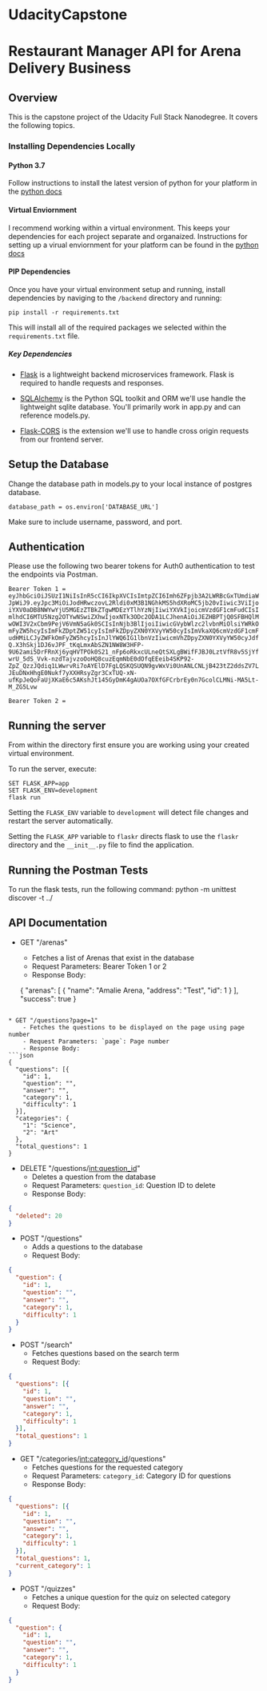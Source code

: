 # UdacityCapstone
 
# Restaurant Manager API for Arena Delivery Business

## Overview
This is the capstone project of the Udacity Full Stack Nanodegree. It covers the following topics. 

### Installing Dependencies Locally

#### Python 3.7

Follow instructions to install the latest version of python for your platform in the [python docs](https://docs.python.org/3/using/unix.html#getting-and-installing-the-latest-version-of-python)

#### Virtual Enviornment

I recommend working within a virtual environment. This keeps your dependencies for each project separate and organaized. Instructions for setting up a virual enviornment for your platform can be found in the [python docs](https://packaging.python.org/guides/installing-using-pip-and-virtual-environments/)

#### PIP Dependencies

Once you have your virtual environment setup and running, install dependencies by naviging to the `/backend` directory and running:

```
pip install -r requirements.txt
```

This will install all of the required packages we selected within the `requirements.txt` file.

##### Key Dependencies

- [Flask](http://flask.pocoo.org/)  is a lightweight backend microservices framework. Flask is required to handle requests and responses.

- [SQLAlchemy](https://www.sqlalchemy.org/) is the Python SQL toolkit and ORM we'll use handle the lightweight sqlite database. You'll primarily work in app.py and can reference models.py. 

- [Flask-CORS](https://flask-cors.readthedocs.io/en/latest/#) is the extension we'll use to handle cross origin requests from our frontend server. 

## Setup the Database
Change the database path in models.py to your local instance of postgres database. 

`database_path = os.environ['DATABASE_URL']`

Make sure to include username, password, and port. 

## Authentication

Please use the following two bearer tokens for Auth0 authentication to test the endpoints via Postman. 

`Bearer Token 1 = eyJhbGciOiJSUzI1NiIsInR5cCI6IkpXVCIsImtpZCI6Imh6ZFpjb3A2LWRBcGxTUmdiaWJpWiJ9.eyJpc3MiOiJodHRwczovL2Rldi0xM3B1NGhkMS5hdXRoMC5jb20vIiwic3ViIjoiYXV0aDB8NWYwYjU5MGEzZTBkZTgwMDEzYTlhYzNjIiwiYXVkIjoicmVzdGF1cmFudCIsImlhdCI6MTU5Nzg2OTYwNSwiZXhwIjoxNTk3ODc2ODA1LCJhenAiOiJEZHBPTjQ0SFBHQlMwOWI3V2xCbm9PejV6VmN5aGk0SCIsInNjb3BlIjoiIiwicGVybWlzc2lvbnMiOlsiYWRkOmFyZW5hcyIsImFkZDptZW51cyIsImFkZDpyZXN0YXVyYW50cyIsImVkaXQ6cmVzdGF1cmFudHMiLCJyZWFkOmFyZW5hcyIsInJlYWQ6IG1lbnVzIiwicmVhZDpyZXN0YXVyYW50cyJdfQ.X3hSkj1DJ6vJPF_tKqLmxAbSZN1NW8W3HFP-9U62ami5DrFRnXj6yqHVTPOk0S21_nFp6oRkxcULneQtSXLgBWifFJBJ0LztVfR8v5SjYfwrU_5dS_Vvk-nzdTajvzoOoHQ8cuzEqmNbE0dOfqEEeib4SKP92-ZpZ_QzzJQdiq1LWwrvRi7oAYElD7FgLQSKQSUQN9gvWxVi0UnANLCNLjB423tZ2ddsZV7LJEuDNxHhgE0Nukf7yXXHRsyZgr3CxTUQ-xN-ufKpJeQoFaUjXKaE6c5AKshJt145GyDmK4gAUOa7OXfGFCrbrEy0n7GcolCLMNi-MA5Lt-M_ZG5Lvw`

`Bearer Token 2 =`


## Running the server

From within the directory first ensure you are working using your created virtual environment.

To run the server, execute:

```
SET FLASK_APP=app
SET FLASK_ENV=development
flask run
```

Setting the `FLASK_ENV` variable to `development` will detect file changes and restart the server automatically.

Setting the `FLASK_APP` variable to `flaskr` directs flask to use the `flaskr` directory and the `__init__.py` file to find the application. 

## Running the Postman Tests


To run the flask tests, run the following command:
python -m unittest discover -t ../

## API Documentation

* GET "/arenas"
    - Fetches a list of Arenas that exist in the database
    - Request Parameters: Bearer Token 1 or 2
    - Response Body:
    
    {
  "arenas": [
    {
      "name": "Amalie Arena,
      "address": "Test",
      "id": 1
    }
  ],
  "success": true
}

```

* GET "/questions?page=1"
    - Fetches the questions to be displayed on the page using page number
    - Request Parameters: `page`: Page number
    - Response Body:
```json
{
  "questions": [{
    "id": 1,
    "question": "",
    "answer": "",
    "category": 1,
    "difficulty": 1
  }],
  "categories": {
    "1": "Science",
    "2": "Art"
  },
  "total_questions": 1
}
```

* DELETE "/questions/<int:question_id>"
    - Deletes a question from the database
    - Request Parameters: `question_id`: Question ID to delete
    - Response Body:
```json
{
  "deleted": 20
}
```

* POST "/questions"
    - Adds a questions to the database
    - Request Body:
```json
{
  "question": {
    "id": 1,
    "question": "",
    "answer": "",
    "category": 1,
    "difficulty": 1
  }
}
```

* POST "/search"
    - Fetches questions based on the search term
    - Request Body:
```json
{
  "questions": [{
    "id": 1,
    "question": "",
    "answer": "",
    "category": 1,
    "difficulty": 1
  }],
  "total_questions": 1
}
```

* GET "/categories/<int:category_id>/questions"
    - Fetches questions for the requested category
    - Request Parameters: `category_id`: Category ID for questions
    - Response Body:
```json
{
  "questions": [{
    "id": 1,
    "question": "",
    "answer": "",
    "category": 1,
    "difficulty": 1
  }],
  "total_questions": 1,
  "current_category": 1
}
```

* POST "/quizzes"
    - Fetches a unique question for the quiz on selected category
    - Request Body:
```json
{
  "question": {
    "id": 1,
    "question": "",
    "answer": "",
    "category": 1,
    "difficulty": 1
  }
}
```